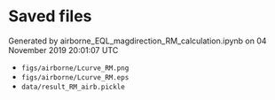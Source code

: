 # Saved files 


Generated by airborne_EQL_magdirection_RM_calculation.ipynb on 04 November 2019 20:01:07 UTC

*  `figs/airborne/Lcurve_RM.png` 
*  `figs/airborne/Lcurve_RM.eps` 
*  `data/result_RM_airb.pickle` 
